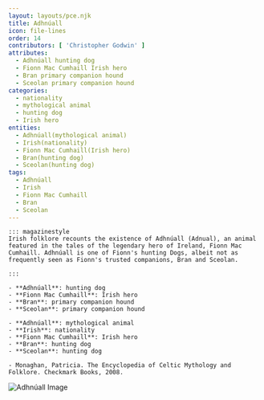 ```yaml
---
layout: layouts/pce.njk
title: Adhnúall
icon: file-lines
order: 14
contributors: [ 'Christopher Godwin' ]
attributes:
  - Adhnúall hunting dog
  - Fionn Mac Cumhaill Irish hero
  - Bran primary companion hound
  - Sceolan primary companion hound
categories:
  - nationality
  - mythological animal
  - hunting dog
  - Irish hero
entities:
  - Adhnúall(mythological animal)
  - Irish(nationality)
  - Fionn Mac Cumhaill(Irish hero)
  - Bran(hunting dog)
  - Sceolan(hunting dog)
tags:
  - Adhnúall
  - Irish
  - Fionn Mac Cumhaill
  - Bran
  - Sceolan
---
```

``` tab [group1:Info]
::: magazinestyle
Irish folklore recounts the existence of Adhnúall (Adnual), an animal featured in the tales of the legendary hero of Ireland, Fionn Mac Cumhaill. Adhnúall is one of Fionn's hunting Dogs, albeit not as frequently seen as Fionn's trusted companions, Bran and Sceolan.

:::
```
``` tab [group1:Attributes]
- **Adhnúall**: hunting dog
- **Fionn Mac Cumhaill**: Irish hero
- **Bran**: primary companion hound
- **Sceolan**: primary companion hound
```
``` tab [group1:Entities]
- **Adhnúall**: mythological animal
- **Irish**: nationality
- **Fionn Mac Cumhaill**: Irish hero
- **Bran**: hunting dog
- **Sceolan**: hunting dog
```
``` tab [group1:Sources]
- Monaghan, Patricia. The Encyclopedia of Celtic Mythology and Folklore. Checkmark Books, 2008.
```
![Adhnúall Image]([None])
